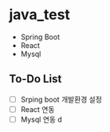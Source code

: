 # java_test
- Spring Boot
- React
- Mysql

## To-Do List
- [ ] Srping boot 개발환경 설정
- [ ] React 연동
- [ ] Mysql 연동
d